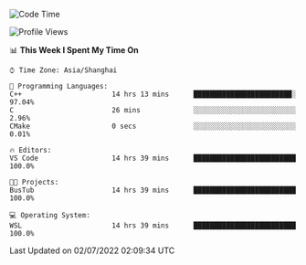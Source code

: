 <!--START_SECTION:waka-->
![Code Time](http://img.shields.io/badge/Code%20Time-153%20hrs%2044%20mins-blue)

![Profile Views](http://img.shields.io/badge/Profile%20Views-0-blue)

📊 **This Week I Spent My Time On** 

```text
⌚︎ Time Zone: Asia/Shanghai

💬 Programming Languages: 
C++                      14 hrs 13 mins      ████████████████████████░   97.04% 
C                        26 mins             ░░░░░░░░░░░░░░░░░░░░░░░░░   2.96% 
CMake                    0 secs              ░░░░░░░░░░░░░░░░░░░░░░░░░   0.01%

🔥 Editors: 
VS Code                  14 hrs 39 mins      █████████████████████████   100.0%

🐱‍💻 Projects: 
BusTub                   14 hrs 39 mins      █████████████████████████   100.0%

💻 Operating System: 
WSL                      14 hrs 39 mins      █████████████████████████   100.0%

```


 Last Updated on 02/07/2022 02:09:34 UTC
<!--END_SECTION:waka-->